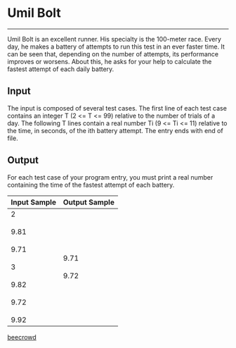 # Umil Bolt

---

Umil Bolt is an excellent runner. His specialty is the 100-meter race. Every day, he makes a battery of attempts to run this test in an ever faster time. It can be seen that, depending on the number of attempts, its performance improves or worsens. About this, he asks for your help to calculate the fastest attempt of each daily battery.

## Input

The input is composed of several test cases. The first line of each test case contains an integer T (2 <= T <= 99) relative to the number of trials of a day. The following T lines contain a real number Ti (9 <= Ti <= 11) relative to the time, in seconds, of the ith 
battery attempt. The entry ends with end of file.

## Output

For each test case of your program entry, you must print a real number containing the time of the fastest attempt of each battery.

| Input Sample                                                           | Output Sample    |
| ---------------------------------------------------------------------- | ---------------- |
| 2<br><br>9.81<br><br>9.71<br><br>3<br><br>9.82<br><br>9.72<br><br>9.92 | 9.71<br><br>9.72 |

[beecrowd](https://www.beecrowd.com.br/judge/en/problems/view/2863)
